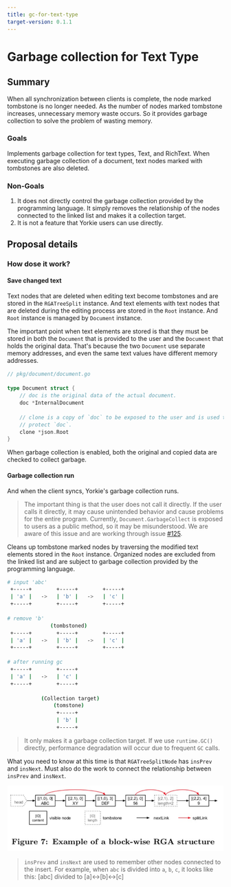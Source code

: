 ```yaml
---
title: gc-for-text-type
target-version: 0.1.1
---
```


# Garbage collection for Text Type

## Summary

When all synchronization between clients is complete, the node marked tombstone is no longer needed.
As the number of nodes marked tombstone increases, unnecessary memory waste occurs.
So it provides garbage collection to solve the problem of wasting memory.

### Goals

Implements garbage collection for text types, Text, and RichText. When
executing garbage collection of a document, text nodes marked with
tombstones are also deleted.

### Non-Goals

1. It does not directly control the garbage collection provided by the programming language. It simply removes the relationship of the nodes connected to the linked list and makes it a collection target.
2. It is not a feature that Yorkie users can use directly.

## Proposal details

### How dose it work?

#### Save changed text
Text nodes that are deleted when editing text become tombstones and are stored in the `RGATreeSplit` instance.
And text elements with text nodes that are deleted during the editing process are stored in the `Root` instance.
And `Root` instance is managed by `Document` instance.

The important point when text elements are stored is that they must be stored in both the `Document` that is provided to the user and the `Document` that holds the original data.
That's because the two `Document` use separate memory addresses, and even the same text values have different memory addresses.

```go
// pkg/document/document.go

type Document struct {
	// doc is the original data of the actual document.
	doc *InternalDocument

	// clone is a copy of `doc` to be exposed to the user and is used to
	// protect `doc`.
	clone *json.Root
}
```

When garbage collection is enabled, both the original and copied data are checked to collect garbage.

#### Garbage collection run
And when the client syncs, Yorkie's garbage collection runs. 
>The important thing is that the user does not call it directly. If the user calls it directly, it may cause unintended behavior and cause problems for the entire program.
>Currently, `Document.GarbageCollect` is exposed to users as a public method, so it may be misunderstood. We are aware of this issue and are working through issue [#125](https://github.com/yorkie-team/yorkie/issues/125).

Cleans up tombstone marked nodes by traversing the modified text elements stored in the `Root` instance.
Organized nodes are excluded from the linked list and are subject to garbage collection provided by the programming language.

```bash
# input 'abc'
 +-----+        +-----+        +-----+
 | 'a' |   ->   | 'b' |   ->   | 'c' |
 +-----+        +-----+        +-----+

# remove 'b'
              (tombstoned)
 +-----+        +-----+        +-----+
 | 'a' |   ->   | 'b' |   ->   | 'c' |
 +-----+        +-----+        +-----+

# after running gc
 +-----+        +-----+
 | 'a' |   ->   | 'c' |
 +-----+        +-----+

           (Collection target)
               (tomstone)    
                +-----+
                | 'b' |
                +-----+
```
>It only makes it a garbage collection target. If we use `runtime.GC()` directly, performance degradation will occur due to frequent `GC` calls.

What you need to know at this time is that `RGATreeSplitNode` has `insPrev` and `insNext`.
Must also do the work to connect the relationship between `insPrev` and `insNext`.

![block-wise-rga-structure](media/block-wise-rga-structure.jpg)

> `insPrev` and `insNext` are used to remember other nodes connected to the insert.
> For example, when `abc` is divided into `a`, `b`, `c`, it looks like this: [abc] divided to [a]<->[b]<->[c]

